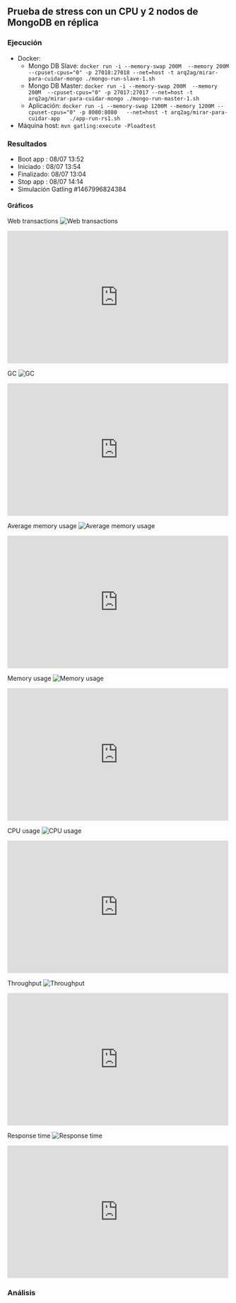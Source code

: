 ## Prueba de stress con un CPU y 2 nodos de MongoDB en réplica

### Ejecución

* Docker:
  * Mongo DB Slave:  `docker run -i --memory-swap 200M  --memory 200M  --cpuset-cpus="0" -p 27018:27018 --net=host -t arq2ag/mirar-para-cuidar-mongo ./mongo-run-slave-1.sh`
  * Mongo DB Master: `docker run -i --memory-swap 200M  --memory 200M  --cpuset-cpus="0" -p 27017:27017 --net=host -t arq2ag/mirar-para-cuidar-mongo ./mongo-run-master-1.sh`
  * Aplicación:      `docker run -i --memory-swap 1200M --memory 1200M --cpuset-cpus="0" -p 8080:8080   --net=host -t arq2ag/mirar-para-cuidar-app   ./app-run-rs1.sh`
* Máquina host: `mvn gatling:execute -Ploadtest`

### Resultados

* Boot app  : 08/07 13:52
* Iniciado  : 08/07 13:54
* Finalizado: 08/07 13:04
* Stop app  : 08/07 14:14
* Simulación Gatling \#1467996824384

#### Gráficos

Web transactions
![Web transactions](imagenes/web-transactions.png)
<iframe src="https://rpm.newrelic.com/public/charts/1W4DzjwNHS3" width="500" height="300" scrolling="no" frameborder="no"></iframe>

GC
![GC](imagenes/gc.png)
<iframe src="https://rpm.newrelic.com/public/charts/e6urh5a2jhH" width="500" height="300" scrolling="no" frameborder="no"></iframe>

Average memory usage
![Average memory usage](imagenes/avg-mem-usage.png)
<iframe src="https://rpm.newrelic.com/public/charts/c9i7uHm5ijF" width="500" height="300" scrolling="no" frameborder="no"></iframe>

Memory usage
![Memory usage](imagenes/mem-usage.png)
<iframe src="https://rpm.newrelic.com/public/charts/cn754EhlhJJ" width="500" height="300" scrolling="no" frameborder="no"></iframe>

CPU usage
![CPU usage](imagenes/cpu-usage.png)
<iframe src="https://rpm.newrelic.com/public/charts/8OQJsaZhZ5Y" width="500" height="300" scrolling="no" frameborder="no"></iframe>

Throughput
![Throughput](imagenes/throughput.png)
<iframe src="https://rpm.newrelic.com/public/charts/dXnDCE6xCyE" width="500" height="300" scrolling="no" frameborder="no"></iframe>

Response time
![Response time](imagenes/response-time.png)
<iframe src="https://rpm.newrelic.com/public/charts/i4QRFxIrwLT" width="500" height="300" scrolling="no" frameborder="no"></iframe>

### Análisis
